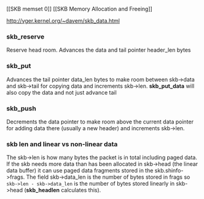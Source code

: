 [[SKB memset 0]]
[[SKB Memory Allocation and Freeing]]

http://vger.kernel.org/~davem/skb_data.html
### skb_reserve
Reserve head room. Advances the data and tail pointer header_len bytes
### skb_put
Advances the tail pointer data_len bytes to make room between skb->data and skb->tail for copying data and increments skb->len. **skb_put_data** will also copy the data and not just advance tail
### skb_push
Decrements the data pointer to make room above the current data pointer for adding data there (usually a new header) and increments skb->len.

### skb len and linear vs non-linear data
The skb->len is how many bytes the packet is in total including paged data. If the skb needs more data than has been allocated in skb->head (the linear data buffer) it can use paged data fragments stored in the skb.shinfo->frags. The field skb->data_len is the number of bytes stored in frags so `skb->len - skb->data_len` is the number of bytes stored linearly in skb->head (**skb_headlen** calculates this).